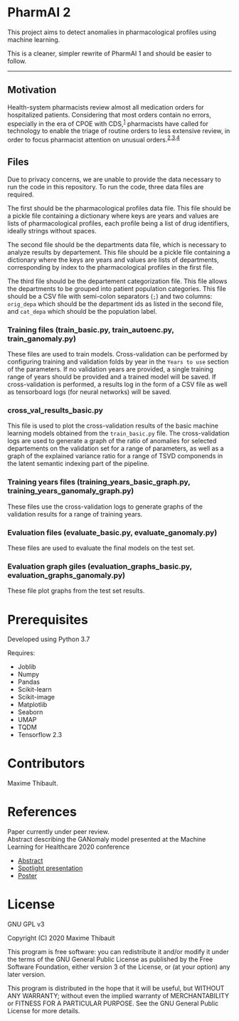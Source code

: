 # PharmAI 2

This project aims to detect anomalies in pharmacological profiles using machine learning.

This is a cleaner, simpler rewrite of PharmAI 1 and should be easier to follow.

---

## Motivation

Health-system pharmacists review almost all medication orders for hospitalized patients. Considering that most orders contain no errors, especially in the era of CPOE with CDS,<sup>[1](https://doi.org/10.2146/ajhp060617)</sup> pharmacists have called for technology to enable the triage of routine orders to less extensive review, in order to focus pharmacist attention on unusual orders.<sup>[2](https://doi.org/10.2146/ajhp070671),[3](https://doi.org/10.2146/ajhp080410),[4](https://doi.org/10.2146/ajhp090095)</sup>


## Files

Due to privacy concerns, we are unable to provide the data necessary to run the code in this repository. To run the code, three data files are required.

The first should be the pharmacological profiles data file. This file should be a pickle file containing a dictionary where keys are years and values are lists of pharmacological profiles, each profile being a list of drug identifiers, ideally strings without spaces.

The second file should be the departments data file, which is necessary to analyze results by departement. This file should be a pickle file containing a dictionary where the keys are years and values are lists of departments, corresponding by index to the pharmacological profiles in the first file.

The third file should be the departement categorization file. This file allows the departments to be grouped into patient population categories. This file should be a CSV file with semi-colon separators (`;`) and two columns: `orig_depa` which should be the department ids as listed in the second file, and `cat_depa` which should be the population label.

### Training files (train_basic.py, train_autoenc.py, train_ganomaly.py)

These files are used to train models. Cross-validation can be performed by configuring training and validation folds by year in the `Years to use` section of the parameters. If no validation years are provided, a single training range of years should be provided and a trained model will be saved. If cross-validation is performed, a results log in the form of a CSV file as well as tensorboard logs (for neural networks) will be saved.

### cross_val_results_basic.py

This file is used to plot the cross-validation results of the basic machine learning models obtained from the `train_basic.py` file. The cross-validation logs are used to generate a graph of the ratio of anomalies for selected departements on the validation set for a range of parameters, as well as a graph of the explained variance ratio for a range of TSVD componends in the latent semantic indexing part of the pipeline.

### Training years files (training_years_basic_graph.py, training_years_ganomaly_graph.py)

These files use the cross-validation logs to generate graphs of the validation results for a range of training years.

### Evaluation files (evaluate_basic.py, evaluate_ganomaly.py)

These files are used to evaluate the final models on the test set.

### Evaluation graph giles (evaluation_graphs_basic.py, evaluation_graphs_ganomaly.py)

These file plot graphs from the test set results.

# Prerequisites

Developed using Python 3.7

Requires:

- Joblib
- Numpy
- Pandas
- Scikit-learn
- Scikit-image
- Matplotlib
- Seaborn
- UMAP
- TQDM
- Tensorflow 2.3

# Contributors

Maxime Thibault.

# References

Paper currently under peer review.  
Abstract describing the GANomaly model presented at the Machine Learning for Healthcare 2020 conference  
- [Abstract](https://static1.squarespace.com/static/59d5ac1780bd5ef9c396eda6/t/5f245e305efe21770a14b204/1596218928943/112CameraReadySubmission20200722+Clinical+Abstract+MLHC+2020+CAMERA+READY+FINAL.pdf)
- [Spotlight presentation](https://www.youtube.com/watch?v=TNT2jOyMaYs&list=PLRqwW7v078faPwD53NgpuDhKq2j3qDgUq&index=23)
- [Poster](https://bit.ly/2CWtBrq)

# License

GNU GPL v3

Copyright (C) 2020 Maxime Thibault

This program is free software: you can redistribute it and/or modify
it under the terms of the GNU General Public License as published by
the Free Software Foundation, either version 3 of the License, or
(at your option) any later version.

This program is distributed in the hope that it will be useful,
but WITHOUT ANY WARRANTY; without even the implied warranty of
MERCHANTABILITY or FITNESS FOR A PARTICULAR PURPOSE.  See the
GNU General Public License for more details.
